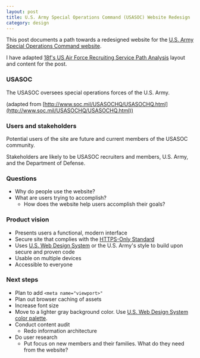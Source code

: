 ```yaml
---
layout: post
title: U.S. Army Special Operations Command (USASOC) Website Redesign 
category: design
---
```


This post documents a path towards a redesigned website for the [U.S. Army Special Operations Command website](http://www.soc.mil/). 

I have adapted [18f's US Air Force Recruiting Service Path Analysis](https://github.com/18F/afrs-pa/blob/master/README.md) layout and content for the post.

### USASOC

The USASOC oversees special operations forces of the U.S. Army.

(adapted from [http://www.soc.mil/USASOCHQ/USASOCHQ.html](http://www.soc.mil/USASOCHQ/USASOCHQ.html))

### Users and stakeholders

Potential users of the site are future and current members of the USASOC community.

Stakeholders are likely to be USASOC recruiters and members, U.S. Army, and the Department of Defense.

### Questions

- Why do people use the website?
- What are users trying to accomplish?
    - How does the website help users accomplish their goals?

### Product vision

- Presents users a functional, modern interface
- Secure site that complies with the [HTTPS-Only Standard](https://https.cio.gov/)
- Uses [U.S. Web Design System](https://designsystem.digital.gov/) or the U.S. Army's style to build upon secure and proven code
- Usable on multiple devices
- Accessible to everyone

### Next steps

- Plan to add ```<meta name="viewport>"```
- Plan out browser caching of assets
- Increase font size
- Move to a lighter gray background color. Use [U.S. Web Design System color palette](https://designsystem.digital.gov/components/colors/).
- Conduct content audit
    - Redo information architecture
- Do user research
    - Put focus on new members and their families. What do they need from the website?